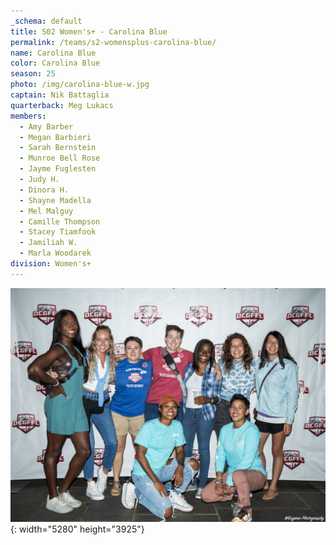 ```yaml
---
_schema: default
title: S02 Women's+ - Carolina Blue
permalink: /teams/s2-womensplus-carolina-blue/
name: Carolina Blue
color: Carolina Blue
season: 25
photo: /img/carolina-blue-w.jpg
captain: Nik Battaglia
quarterback: Meg Lukacs
members:
  - Amy Barber
  - Megan Barbieri
  - Sarah Bernstein
  - Munroe Bell Rose
  - Jayme Fuglesten
  - Judy H.
  - Dinora H.
  - Shayne Madella
  - Mel Malguy
  - Camille Thompson
  - Stacey Tiamfook
  - Jamiliah W.
  - Marla Woodarek
division: Women's+
---
```

![](/img/carolina-blue-w.jpg){: width="5280" height="3925"}